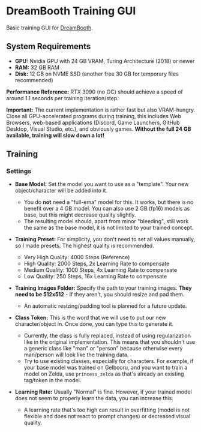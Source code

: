 # DreamBooth Training GUI
Basic training GUI for [DreamBooth](https://dreambooth.github.io/).



## System Requirements

- **GPU:** Nvidia GPU with 24 GB VRAM, Turing Architecture (2018) or newer
- **RAM:** 32 GB RAM
- **Disk:** 12 GB on NVME SSD (another free 30 GB for temporary files recommended)

**Performance Reference:** RTX 3090 (no OC) should achieve a speed of around 1.1 seconds per training iteration/step.

**Important:** The current implementation is rather fast but also VRAM-hungry. Close all GPU-accelerated programs during training, this includes Web Browsers, web-based applications (Discord, Game Launchers, GitHub Desktop, Visual Studio, etc.), and obviously games. **Without the full 24 GB available, training will slow down a lot!**



## Training

### Settings

- **Base Model:** Set the model you want to use as a "template". Your new object/character will be added into it.
  - You do **not** need a "full-ema" model for this. It works, but there is no benefit over a 4 GB model. You can also use 2 GB (fp16) models as base, but this might decrease quality slightly.
  - The resulting model should, apart from minor "bleeding", still work the same as the base model, it is not limited to your trained concept.

- **Training Preset:** For simplicity, you don't need to set all values manually, so I made presets. The highest quality is recommended.
  - Very High Quality: 4000 Steps (Reference)
  - High Quality: 2000 Steps, 2x Learning Rate to compensate
  - Medium Quality: 1000 Steps, 4x Learning Rate to compensate
  - Low Quality: 250 Steps, 16x Learning Rate to compensate

- **Training Images Folder:** Specify the path to your training images. **They need to be 512x512** - If they aren't, you should resize and pad them.
  - An automatic resizing/padding tool is planned for a future update.

- **Class Token:** This is the word that we will use to put our new character/object in. Once done, you can type this to generate it.
  - Currently, the class is fully replaced, instead of using regularization like in the original implementation. This means that you shouldn't use a generic class like "man" or "person" because otherwise every man/person will look like the training data.
  - Try to use existing classes, especially for characters. For example, if your base model was trained on Gelbooru, and you want to train a model on Zelda, use `princess_zelda` as that's already an existing tag/token in the model.

- **Learning Rate:** Usually "Normal" is fine. However, if your trained model does not seem to properly learn the data, you can increase this.
  - A learning rate that's too high can result in overfitting (model is not flexible and does not react to prompt changes) or decreased visual quality.

